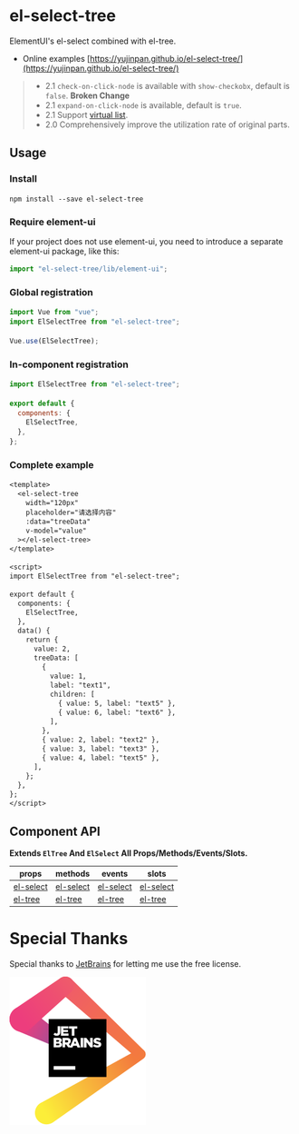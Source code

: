 # el-select-tree

ElementUI's el-select combined with el-tree.

- Online examples [https://yujinpan.github.io/el-select-tree/](https://yujinpan.github.io/el-select-tree/)

> - 2.1 `check-on-click-node` is available with `show-checkobx`, default is `false`. **Broken Change**
> - 2.1 `expand-on-click-node` is available, default is `true`.
> - 2.1 Support [virtual list](https://yujinpan.github.io/el-select-tree/#virtual).
> - 2.0 Comprehensively improve the utilization rate of original parts.

## Usage

### Install

```
npm install --save el-select-tree
```

### Require element-ui

If your project does not use element-ui,
you need to introduce a separate element-ui package, like this:

```js
import "el-select-tree/lib/element-ui";
```

### Global registration

```js
import Vue from "vue";
import ElSelectTree from "el-select-tree";

Vue.use(ElSelectTree);
```

### In-component registration

```js
import ElSelectTree from "el-select-tree";

export default {
  components: {
    ElSelectTree,
  },
};
```

### Complete example

```vue
<template>
  <el-select-tree
    width="120px"
    placeholder="请选择内容"
    :data="treeData"
    v-model="value"
  ></el-select-tree>
</template>

<script>
import ElSelectTree from "el-select-tree";

export default {
  components: {
    ElSelectTree,
  },
  data() {
    return {
      value: 2,
      treeData: [
        {
          value: 1,
          label: "text1",
          children: [
            { value: 5, label: "text5" },
            { value: 6, label: "text6" },
          ],
        },
        { value: 2, label: "text2" },
        { value: 3, label: "text3" },
        { value: 4, label: "text5" },
      ],
    };
  },
};
</script>
```

## Component API

**Extends `ElTree` And `ElSelect` All Props/Methods/Events/Slots.**

| props                                                                            | methods                                                                | events                                                                       | slots                                                                       |
| -------------------------------------------------------------------------------- | ---------------------------------------------------------------------- | ---------------------------------------------------------------------------- | --------------------------------------------------------------------------- |
| [el-select](https://element.eleme.io/#/zh-CN/component/select#select-attributes) | [el-select](https://element.eleme.io/#/zh-CN/component/select#methods) | [el-select](https://element.eleme.io/#/zh-CN/component/select#select-events) | [el-select](https://element.eleme.io/#/zh-CN/component/select#select-slots) |
| [el-tree](https://element.eleme.io/#/zh-CN/component/tree#attributes)            | [el-tree](https://element.eleme.io/#/zh-CN/component/tree#fang-fa)     | [el-tree](https://element.eleme.io/#/zh-CN/component/tree#events)            | [el-tree](https://element.eleme.io/#/zh-CN/component/tree#scoped-slot)      |

# Special Thanks

Special thanks to [JetBrains](https://www.jetbrains.com/?from=el-table-infinite-scroll)
for letting me use the free license.

![JetBrains](./jetbrains.svg)

